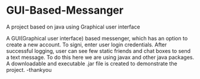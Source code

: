 # GUI-Based-Messanger
A project based on java using Graphical user interface
 
A GUI(Graphical user interface) based messenger, which has an option to create a new account. To signi, enter user login credentials. After successful logging, user can see few static friends and chat boxes to send a text message. To do this here we are using javax and other java packages. 
A downloadable and executable .jar file is created to demonstrate the project.
-thankyou
